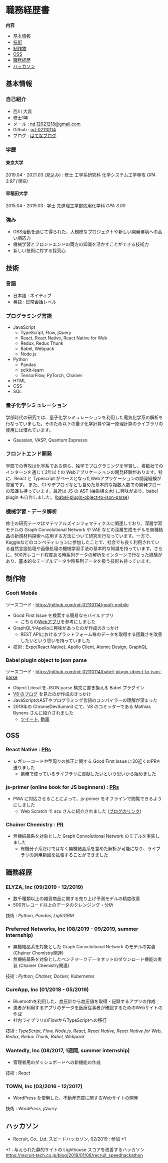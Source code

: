 # 職務経歴書

**内容**

* [基本情報](#基本情報)
* [技術](#技術)
* [制作物](#制作物)
* [OSS](#OSS)
* [職務経歴](#職務経歴)
* [ハッカソン](#ハッカソン)


## 基本情報
### 自己紹介

- 西川 大貴
- 修士1年
- メール : nd.12021218@gmail.com
- Github : [nd-02110114](https://github.com/nd-02110114)
- ブログ : [はてなブログ](https://nissy-nd.hatenablog.com/)

### 学歴

#### 東京大学
2019.04 - 2021.03 (見込み) : 修士 工学系研究科 化学システム工学専攻 *GPA 3.97 (現在)*

#### 早稲田大学
2015.04 - 2019.03 : 学士 先進理工学部応用化学科 *GPA 3.00*

### 強み
- OSS活動を通じて得られた、大規模なプロジェクトや新しい開発環境への高い順応力
- 機械学習とフロントエンドの両方の知識を活かすことができる技術力
- 新しい技術に対する探究心

## 技術

### 言語
- 日本語 : ネイティブ
- 英語 : 日常会話レベル

### プログラミング言語

- JavaScript
  - TypeScript, Flow, jQuery
  - React, React Native, React Native for Web
  - Redux, Redux Thunk
  - Babel, Webpack
  - Node.js
- Python
  - Pandas
  - scikit-learn
  - TensorFlow, PyTorch, Chainer
- HTML
- CSS
- SQL

### 量子化学シミュレーション

学部時代の研究では、量子化学シミュレーションを利用した電気化学系の解析を行なっていました。そのため以下の量子化学計算や第一原理計算のライブラリの使用には慣れています。

- Gaussian, VASP, Quantum Espresso

### フロントエンド開発

学部での専攻は化学系である傍ら、独学でプログラミングを学習し、複数社でのインターンを通じて2年以上の Webアプリケーションの開発経験があります。特に、React と Typescript がベースとなったWebアプリケーションの開発経験が豊富です。 また、CI やデプロイなども含めた基本的な複数人数での開発フローの知識も持っています。最近は JS の AST (抽象構文木) に興味があり、babel plugin も自作しました。([babel-plugin-object-to-json-parse](https://github.com/nd-02110114/babel-plugin-object-to-json-parse))

### 機械学習・データ解析

修士の研究テーマはマテリアルズインフォマティクスに関連しており、深層学習モデルの Graph Convolutional Network や VAE などの深層生成モデルを無機結晶の新規材料探索へ応用する方法について研究を行なっています。一方で、Kaggleなどのコンペティションに参加したことで、社会でも良く利用されている自然言語処理や画像処理の機械学習手法の基本的な知識を持っています。さらに、500万レコード程度ある時系列データの解析をインターンで行なった経験があり、基本的なテーブルデータや時系列データを扱う技術も持っています。

## 制作物

### Goofi Mobile

ソースコード : https://github.com/nd-02110114/goofi-mobile

- Good First Issue を検索する簡易なモバイルアプリ
  - こちらの[Webアプリ](https://goofi.now.sh/)を参考にしました
- GraphQLやApolloに興味があったのが作成のきっかけ
  - REST APIにおけるプラットフォーム毎のデータを取得する困難さを改善したいという思いを持っていました
- 技術 : Expo(React Native), Apollo Client, Atomic Design, GraphQL

### Babel plugin object to json parse

ソースコード : https://github.com/nd-02110114/babel-plugin-object-to-json-parse

- Object Literal を JSON parse 構文に書き換える Babel プラグイン
- [V8 のブログ](https://v8.dev/blog/cost-of-javascript-2019#json) を見たのが作成のきっかけ
- JavaScriptのASTやプログラミング言語のコンパイラーの理解が深まった
- 2019年の ChromeDevSummit にて、V8 のコミッターである Mathias Bynens さんに紹介されました
  - [ツイート](https://twitter.com/mathias/status/1198266203413897216?s=20), [動画](https://www.youtube.com/watch?v=ff4fgQxPaO0)

## OSS

### React Native : [PRs](https://github.com/facebook/react-native/pulls?q=is%3Apr+author%3And-02110114+is%3Aclosed)

- レガシーコードや型周りの修正に関する Good First Issue に20近くのPRを送りました
  - 業務で使っているライブラリに貢献したいという思いから始めました

### js-primer (online book for JS beginners) : [PRs](https://github.com/asciidwango/js-primer/pulls?q=is%3Apr+author%3And-02110114+is%3Aclosed)

- PWA に対応させることによって、js-primer をオフラインで閲覧できるようにしました
  - Web Scratch で azu さんに紹介されました ([ブログのリンク](https://efcl.info/2018/05/25/js-primer-offline/))

### Chainer Chemistry : [PR](https://github.com/chainer/chainer-chemistry/pull/405)

- 無機結晶系を対象とした Graph Convolutional Network のモデルを実装しました
  - 有機分子系だけではなく無機結晶系を含めた解析が可能になり、ライブラリの適用範囲を拡張することができました

## 職務経歴

### ELYZA, Inc (09/2019 - 12/2019)

- 数千種類以上の雑貨商品に関する売り上げ予測モデルの精度改善
- 500万レコード以上のデータのクレンジング・分析

技術 : *Python, Pandas, LightGBM*

### Preferred Networks, Inc (08/2019 - 09/2019, summer internship)

- 無機結晶系を対象とした Graph Convolutional Network のモデルの実装 (Chainer Chemistry関連)
- 無機結晶系を対象としたベンチマークデータセットのダウンロード機能の実装 (Chainer Chemistry関連)

技術 : *Python, Chainer, Docker, Kubernetes*

### CureApp, Inc (01/2018 - 05/2019)

- Bluetoothを利用した、血圧計から血圧値を取得・記録するアプリの作成
- 患者が利用するアプリのデータを医療従事者が確認するためのWebサイトの作成
- 社内ライブラリのFlowからTypeScriptへの移行

技術 : *TypeScript, Flow, Node.js, React, React Native, React Native for Web, Redux, Redux Thunk, Babel, Webpack*

### Wantedly, Inc (08/2017, 1週間, summer internship)

- 管理者用のダッシュボードへの新機能の作成

技術 : *React*

### TOWN, Inc (03/2016 - 12/2017)

- WordPress を使用した、不動産売買に関するWebサイトの開発

技術 : *WordPress, jQuery*

## ハッカソン

- Recruit, Co., Ltd. スピードハッカソン, 02/2019 : 参加 *1

*1 : 与えられた静的サイトの Lighthouse スコアを改善するハッカソン  
https://recruit-tech.co.jp/blog/2019/01/08/recruit_speedhackathon
